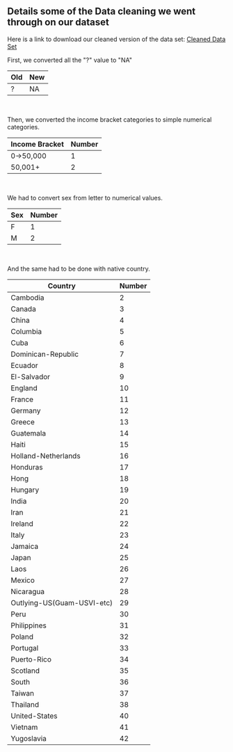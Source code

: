 ## Details some of the Data cleaning we went through on our dataset

Here is a link to download our cleaned version of the data set: [Cleaned Data Set](https://austinatchley1.github.io/Data-Science-Team-Project/adult_cleaned.csv)

First, we converted all the "?" value to "NA"


Old | New
----|-----
? | NA

<br> 


Then, we converted the income bracket categories to simple numerical categories.

Income Bracket | Number
-------------- | -----
0->50,000 | 1
50,001+ | 2

<br>


We had to convert sex from letter to numerical values.

Sex | Number
--- | -----
F | 1
M | 2

<br>


And the same had to be done with native country.

Country               | Number 
--------------------- | ------
Cambodia | 2
Canada | 3
China | 4
Columbia | 5
Cuba | 6
Dominican-Republic| 7
Ecuador | 8
El-Salvador | 9 
England | 10
France | 11
Germany | 12
Greece | 13
Guatemala | 14
Haiti | 15
Holland-Netherlands | 16
Honduras | 17
Hong | 18
Hungary | 19
India | 20
Iran | 21
Ireland | 22
Italy | 23  
Jamaica | 24 
Japan | 25
Laos | 26
Mexico | 27
Nicaragua | 28
Outlying-US(Guam-USVI-etc) | 29
Peru | 30
Philippines | 31
Poland | 32
Portugal | 33
Puerto-Rico | 34
Scotland |35
South | 36
Taiwan | 37
Thailand | 38
United-States | 40
Vietnam | 41
Yugoslavia | 42
